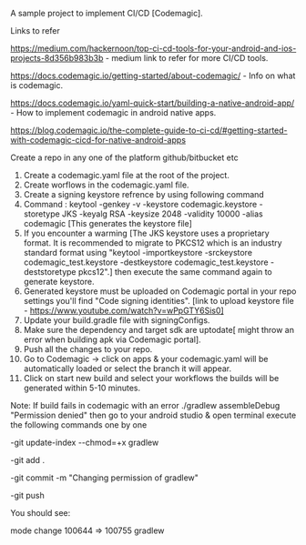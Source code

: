 A sample project to implement CI/CD [Codemagic].

Links to refer 

https://medium.com/hackernoon/top-ci-cd-tools-for-your-android-and-ios-projects-8d356b983b3b - medium link to refer for more CI/CD tools.

https://docs.codemagic.io/getting-started/about-codemagic/ - Info on what is codemagic.

https://docs.codemagic.io/yaml-quick-start/building-a-native-android-app/ - How to implement codemagic in android native apps.

https://blog.codemagic.io/the-complete-guide-to-ci-cd/#getting-started-with-codemagic-cicd-for-native-android-apps

Create a repo in any one of the platform github/bitbucket etc 

1. Create a codemagic.yaml file at the root of the project.
2. Create worflows in the codemagic.yaml file.
3. Create a signing keystore refrence by using following command
4. Command : keytool -genkey -v -keystore codemagic.keystore -storetype JKS -keyalg RSA -keysize 2048 -validity 10000 -alias codemagic [This generates the keystore file]
5. If you encounter a warming [The JKS keystore uses a proprietary format. It is recommended to migrate to PKCS12 which is an industry standard format using "keytool -importkeystore -srckeystore codemagic_test.keystore -destkeystore codemagic_test.keystore -deststoretype pkcs12".] then execute the same command again to generate keystore.
6. Generated keystore must be uploaded on Codemagic portal in your repo settings you'll find "Code signing identities". [link to upload keystore file - https://www.youtube.com/watch?v=wPpGTY6Sis0]
7. Update your build.gradle file with signingConfigs.
8. Make sure the dependency and target sdk are uptodate[ might throw an error when building apk via Codemagic portal].
9. Push all the changes to your repo.
10. Go to Codemagic -> click on apps & your codemagic.yaml will be automatically loaded or select the branch it will appear.
11. Click  on start new build and select your workflows the builds will be generated within 5-10 minutes.

Note: If build fails in codemagic with an error ./gradlew assembleDebug "Permission denied" then go to your android studio & open terminal execute the following commands one by one 

-git update-index --chmod=+x gradlew

-git add .

-git commit -m "Changing permission of gradlew"

-git push


You should see:

mode change 100644 => 100755 gradlew
